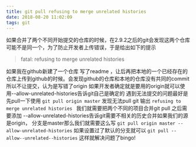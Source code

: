 ```yaml
---
title: git pull refusing to merge unrelated histories
date: 2018-08-20 11:02:09
tags: git
---
```

如果合并了两个不同开始提交的仓库的时候，在2.9.2之后的git会发现这两个仓库可能不是同一个，为了防止开发者上传错误，于是给出如下的提示
>fatal: refusing to merge unrelated histories

如果我在github新建了一个仓库 写了readme ，让后再把本地的一个已经存在的仓库上传到github的时候。会发现github的仓库和本地的仓库没有共同的commit 所以不让提交，认为是写错了origin 如果开发者确定就是要用的origin就可以使用--allow-unrelated-histories告诉git自己是确定的
 遇到无法提交的问题最好是先pull一下使用
 ```git pull origin master``` 发现无法pull git 输出
 ```refusing to merge unrelated histories ```
我们就需要把两个不同的项目合并git pull 之后需要添加 --allow-unrelated-histories告诉git需要不相关的历史合并如果我们的源是origin， 分支是master那么我们就需要这么写
```git pull origin master --allow-unrelated-histories```
 如果设置过了默认的分支就可以
 ```git pull --allow--unrelated--histories```
 这样就解决问题了bingo!